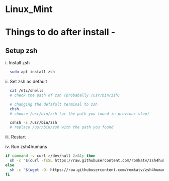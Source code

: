 # Linux_Mint

# Things to do after install -

## Setup zsh

i. Install zsh
```.sh
  sudo apt install zsh
```
ii. Set zsh as default 
```.sh
  cat /etc/shells
  # check the path of zsh (probabally /usr/bin/zsh) 

  # changing the defafult terminal to zsh
  chsh
  # choose /usr/bin/zsh (or the path you found in previous step)

  cshsh -s /usr/bin/zsh
  # replace /usr/bin/zsh with the path you found
```
iii. Restart

iv. Run zsh4humans
```.sh
if command -v curl >/dev/null 2>&1; then
  sh -c "$(curl -fsSL https://raw.githubusercontent.com/romkatv/zsh4humans/v5/install)"
else
  sh -c "$(wget -O- https://raw.githubusercontent.com/romkatv/zsh4humans/v5/install)"
fi
```

